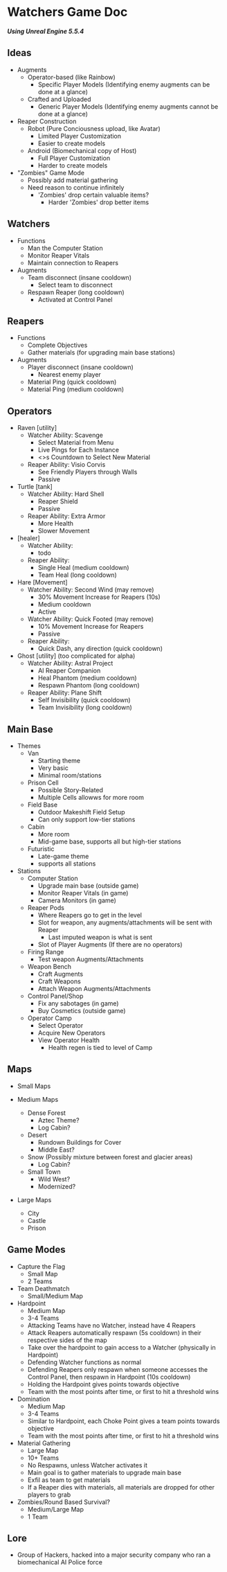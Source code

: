 # Watchers Game Doc
_**Using Unreal Engine 5.5.4**_
## Ideas
- Augments
  - Operator-based (like Rainbow)
    - Specific Player Models (Identifying enemy augments can be done at a glance)
  - Crafted and Uploaded
    - Generic Player Models (Identifying enemy augments cannot be done at a glance)
- Reaper Construction
  - Robot (Pure Conciousness upload, like Avatar)
    - Limited Player Customization
    - Easier to create models
  - Android (Biomechanical copy of Host)
    - Full Player Customization
    - Harder to create models
- "Zombies" Game Mode
  - Possibly add material gathering
  - Need reason to continue infinitely
    - 'Zombies' drop certain valuable items?
      - Harder 'Zombies' drop better items
     
        
## Watchers
- Functions
  - Man the Computer Station
  - Monitor Reaper Vitals
  - Maintain connection to Reapers
- Augments
  - Team disconnect (insane cooldown)
    - Select team to disconnect
  - Respawn Reaper (long cooldown)
    - Activated at Control Panel
   
      
## Reapers
- Functions
  - Complete Objectives
  - Gather materials (for upgrading main base stations)
- Augments
  - Player disconnect (insane cooldown)
    - Nearest enemy player
  - Material Ping <general> (quick cooldown)
  - Material Ping <specific> (medium cooldown)
 

## Operators
  - Raven [utility]
    - Watcher Ability: Scavenge
      - Select Material from Menu
      - Live Pings for Each Instance
      - <>s Countdown to Select New Material
    - Reaper Ability: Visio Corvis
      - See Friendly Players through Walls
      - Passive
  - Turtle [tank]
    - Watcher Ability: Hard Shell
      - Reaper Shield
      - Passive
    - Reaper Ability: Extra Armor
      - More Health
      - Slower Movement
  - [healer]
    - Watcher Ability:
      - todo
    - Reaper Ability: 
      - Single Heal (medium cooldown)
      - Team Heal (long cooldown)
  - Hare [Movement]
    - Watcher Ability: Second Wind (may remove)
      - 30% Movement Increase for Reapers (10s)
      - Medium cooldown
      - Active
    - Watcher Ability: Quick Footed (may remove)
      - 10% Movement Increase for Reapers
      - Passive
    - Reaper Ability: 
      - Quick Dash, any direction (quick cooldown)
  - Ghost [utility] (too complicated for alpha)
    - Watcher Ability: Astral Project
      - AI Reaper Companion
      - Heal Phantom (medium cooldown)
      - Respawn Phantom (long cooldown)
    - Reaper Ability: Plane Shift
      - Self Invisibility (quick cooldown)
      - Team Invisibility (long cooldown)

        
## Main Base
- Themes
  - Van
    - Starting theme
    - Very basic
    - Minimal room/stations
  - Prison Cell
    - Possible Story-Related
    - Multiple Cells allowws for more room
  - Field Base
    - Outdoor Makeshift Field Setup
    - Can only support low-tier stations
  - Cabin
    - More room
    - Mid-game base, supports all but high-tier stations
  - Futuristic
    - Late-game theme
    - supports all stations
- Stations
  - Computer Station
    - Upgrade main base (outside game)
    - Monitor Reaper Vitals (in game)
    - Camera Monitors (in game)
  - Reaper Pods
    - Where Reapers go to get in the level
    - Slot for weapon, any augments/attachments will be sent with Reaper
      - Last imputed weapon is what is sent
    - Slot of Player Augments (If there are no operators)
  - Firing Range
      - Test weapon Augments/Attachments
  - Weapon Bench
    - Craft Augments
    - Craft Weapons
    - Attach Weapon Augments/Attachments
  - Control Panel/Shop
    - Fix any sabotages (in game)
    - Buy Cosmetics (outside game)
  - Operator Camp
    - Select Operator
    - Acquire New Operators
    - View Operator Health
      - Health regen is tied to level of Camp
   
      
## Maps
- Small Maps

- Medium Maps
  - Dense Forest
    - Aztec Theme?
    - Log Cabin?
  - Desert
    - Rundown Buildings for Cover
    - Middle East?
  - Snow (Possibly mixture between forest and glacier areas)
    - Log Cabin?
  - Small Town
    - Wild West?
    - Modernized?
- Large Maps
  - City
  - Castle
  - Prison
 
    
## Game Modes
- Capture the Flag
  - Small Map
  - 2 Teams
- Team Deathmatch
  - Small/Medium Map
- Hardpoint
  - Medium Map
  - 3-4 Teams
  - Attacking Teams have no Watcher, instead have 4 Reapers
  - Attack Reapers automatically respawn (5s cooldown) in their respective sides of the map
  - Take over the hardpoint to gain access to a Watcher (physically in Hardpoint)
  - Defending Watcher functions as normal
  - Defending Reapers only respawn when someone accesses the Control Panel, then respawn in Hardpoint (10s cooldown)
  - Holding the Hardpoint gives points towards objective
  - Team with the most points after time, or first to hit a threshold wins
- Domination
  - Medium Map
  - 3-4 Teams
  - Similar to Hardpoint, each Choke Point gives a team points towards objective
  - Team with the most points after time, or first to hit a threshold wins
- Material Gathering
  - Large Map
  - 10+ Teams
  - No Respawns, unless Watcher activates it
  - Main goal is to gather materials to upgrade main base
  - Exfil as team to get materials
  - If a Reaper dies with materials, all materials are dropped for other players to grab
- Zombies/Round Based Survival?
  - Medium/Large Map
  - 1 Team
 
    
## Lore
- Group of Hackers, hacked into a major security company who ran a biomechanical AI Police force

